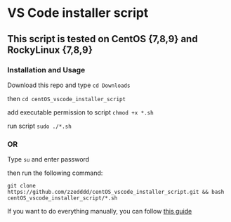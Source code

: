 # VS Code installer script

## This script is tested on CentOS {7,8,9} and RockyLinux {7,8,9}

### Installation and Usage

Download this repo and type
`cd Downloads`

then
`cd centOS_vscode_installer_script`

add executable permission to script
`chmod +x *.sh`

run script
`sudo ./*.sh`

### OR

Type `su` and enter password 

then run the following command:

`git clone https://github.com/zzedddd/centOS_vscode_installer_script.git && bash centOS_vscode_installer_script/*.sh`

If you want to do everything manually, you can follow [this guide](https://linuxize.com/post/how-to-install-visual-studio-code-on-centos-7/) 
